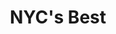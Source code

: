 ---
layout: case
order_number: 3
name: nycbest
title: NYC's Best
description: Redefining the pet adoption process
tagline: "Redefining the pet adoption process&nbsp;&nbsp;&nbsp;&nbsp;&nbsp;&nbsp;&nbsp;"
button: Responsive Web App
backLink: /cases/nonna
nextPage:
  title: Reciplay
  link: /cases/reciplay
banner:
  deliverable: Responsive website
  roles:
    - Concept
    - Research
    - Visuals
    - Interaction
  duration: Dec - Feb 2023
  tool: Adobe XD
overview:
  problem: "Finding our new furry best friend and family member is one of the biggest decisions we make in our lives, yet existing pet adoption sites often fail to reflect that reality. Whether you’re experienced or a first-time pet parent, you likely have your own, unique criteria that you’re looking for. So, **why is it so difficult to browse pet adoption sites?**"
  examples:
    - image: example1.png
      caption: Layout of existing pet adoption site
      rounded: true
  list: true
  solution:
    title: Redesigning the adoption flow
    description:
      - paragraph: My pain points with cluttered, overwhelming pet adoption sites led me to to design a responsive website for a local pet adoption organization. Let’s call it NYC’s Best, a no-kill animal shelter with three locations in New York City. They are dedicated to rescuing, rehabilitating, and finding forever homes for homeless and abandoned cats, dogs, and rabbits.
      - paragraph: “We’d like to help our patrons through the pet-finding process by **providing search options that mirror their own criteria.**”
        quote: true
      - paragraph: To stand out in the market, I aimed to design a user-friendly, responsive website that features **clear navigation** and **an efficient search and adoption process**. Above all, I wanted it to be a positive experience that reflects the *excitement* of starting a new chapter in your life.
research:
  description:
    - I began with secondary research on what criteria potential adopters use to search for a new pet. I learned that the criteria used varies between cat adopters and dog adopters. **Personality and behavior ranked highest for cat adopters**, while **dog adopters prioritized physical characteristics**, such as breed.
    - Of the eight individuals I interviewed, I found that **meeting the pet in person was the ultimate deciding factor**, even for those who had already had their heart set on that specific pet prior to coming to the shelter.
    - "I created two personas based on these findings: **the dog adopter** and **cat adopter**."
  personas:
    - title: The Dog Adopter
      age: 28
      job: Dental Hygienist
      image: portrait1.png
      description:
        - Niamh is a dental hygienist at a clinic in Detroit. She’s finally reached a place in her life where she feels more settled, with a stable job and relationship. She’s always wanted to adopt a dog but wanted to wait until she felt ready.
        - Now she’s committed to finding a dog and has a few breeds in mind but the searching process has frustrated her due to unfilterable listings and unclear adoption processes.
    - title: The Cat Adopter
      age: 21
      job: College Senior
      image: portrait2.png
      description:
        - Winston is a senior in college living in Seattle. He’s interested in adopting a cat as a first-time pet parent.
        - He’s not sure what characteristics to base his search on with the limited filters and vague personality descriptions on existing sites. He’d rather save time by going to the shelters themselves if it weren’t for unclear adoption processes.
  challenges:
    description: "I reframed the insights from the research as improvement opportunities for the NYC’s Best site:"
    list:
        - "Users want **descriptive filters** that reflect their own criteria."
        - "Users want a **simple adoption process** that saves them time."
  competitive_analysis:
    summary:
        - After gaining an understanding of the user needs and context, I wanted to evaluate how existing animal shelters approached solving these user problems.
        - I selected **two direct competitors** among local animal shelters, along with **two indirect competitors** that offer services for pet owners.
    competitors:
        - competitor1.png
        - competitor2.png
        - competitor3.png
        - competitor4.png
    analysis: 
        - I rated each on aspects like desktop website experience, features, user flow, navigation, brand identity, and descriptiveness. **App or mobile website experience, accessibility, and user flow each received at least two ‘Needs work’ ratings**. Half of the competitors’ sites weren’t optimized for mobile or assistive technologies, preventing key information from being accessible at all. In addition, important information like adoptable cats or service availability was difficult to find on the site itself, involving multiple clicks and scrolling, or hidden until registration.
  insight: "**Users need a fully responsive, assistive-technology friendly site with easy access to key information.**"
ideation:
  summary: Using **How Might We questions**, I brainstormed different approaches to rethinking the pet adoption flow.
  title: "How might we..."
  tables: 
    - title: Amp up the good?
      image: ideation_figure1.png
      list: 
        - Quiz to be matched with pets
        - Pet spotlights for those at shelter longest
        - Online scheduling to meet
        - Dating-app-like pet profiles
    - title: Change the status quo?
      image: ideation_figure2.png
      list: 
        - 1-2-3 step adoption process
        - Choose filters on homepage that matter most to you
        - Randomize results/profiles
        - Foster for a night
    - title: Break the POV into pieces?
      image: ideation_figure3.png
      list: 
        - Digestible pet profiles (map w/ shelter location)
        - Standardized profile sections
        - Share profile with shelter to be matched
        - Processing status on pet profile
  after:
    - description: "I then sketched out eight of these ideas using the **Crazy Eights exercise** to visualize how they would work:"
    - image: ideation_after1.png
      description: Next, I sketched out four different iterations of the homepage, with a focus on avoiding a text-heavy screen for a quicker browsing experience. I also added some of my ideas from the above exercises, like **pet profile spotlights** and a **1-2-3 step adoption process**.
    - image: ideation_after2.png
      description: For the refined version (on the right), I prioritized a **quick and easy way to search pet profiles** using filters like location and pet type to help users save time.
sitemap:
  - summary: "**Difficulty with website navigation** was a primary pain point for users, so I aimed to make the information architecture **simple and intuitive**. I created the sitemap with the common structure used by existing animal shelters in mind."
    image: sitemap.png
wireframes:
  - summary: The first iteration of wireframes included features generated during the ideation exercises–**a search bar, 3-step breakdown of the adoption process, pet spotlights**. I included multiple ways to enter the adoption flow on the homepage through search, pet categories, and the top navigation bar.
    image: wireframe.png
  - image: wireframe1.png
  - summary: "For the second iteration, I switched up the layout to make each section more **visually engaging, digestible, and concise**. I prioritized keeping pet spotlights above the fold because they feature the top criteria for both cat and dog adopters: personality and physical characteristics. I also got rid of the profile carousels categorized by personality in favor of displaying all profiles, supplemented by descriptive filters, to serve the needs of both cat and dog adopters."
    image: wireframe2.png
testing:
  notes:
    - I conducted an **unmoderated usability study** with five participants to evaluate the low-fidelity prototype and **discover what specific challenges users face in the navigation and pet adoption process**.
    - Three of the five participants were current cat or dog parents, while the remaining two didn’t have pets but had previously considered the possibility of adopting.
  image: test.gif
  linear: true
  tests:
    - View adoptable pet profiles.
    - Select a cat profile.
    - Apply to adopt the cat.
    - Schedule an appointment to meet them.
solution:
  images: 
    - image: design.png
      shadow: true
    - image: design2.png
      shadow: true
    - image: design3.png
      full: true
  examples:
    - title: User Flow
      before: The usability study uncovered some aspects of the user flow that weren’t as intuitive as I had imagined. Firstly, the low-fidelity prototype featured an overlay previewing the profile for quick browsing, but users expressed confusion about not being directly taken to the profile from the listings page. Secondly, users were confused about whether to apply to adopt or schedule the meet-and-greet first from the pet profile page.
      images:
        - row:
          - image: solution1_1.png
            caption: First lo-fi iteration
        - row:
          - image: solution1_2.png
            caption: First hi-fi iteration
        - row:
          - image: solution1_3.png
            caption: Final design - 3-step adoption breakdown on homepage
        - row:
          - image: solution1_4.png
            caption: Final design - Pet profile
      after: For the final designs, I reworked the 3-step adoption process to make the user flow more straightforward. Since users would’ve liked to meet the pet before investing time in the adoption application, I added a feature I had thought of during the ideation stage–a quiz that matches you with pets that fit your criteria. Users can then schedule a meet-and-greet with any or all of the matches and fill out an adoption application in person or on the site.
    - title: Adoption Application
      before: The overall feedback about the adoption application was that it was too long and involved too much scrolling. Users pointed out that there should be a way to select whether certain sections were applicable or not because it lengthened the application considerably.
      images:
        - row:
          - image: solution2_1.png
            caption: First lo-fi iteration
        - row:
          - image: solution2_2.png
            caption: Third hi-fi iteration
        - row:
          - image: solution2_3.png
            caption: Final design - Adoption application
      after: To address these pain points, I modeled the adoption application after the pet matching quiz, capping it at ten questions. I kept only the essential open-response questions and added 2-5 response options for all other questions to make the filling out process more efficient and engaging. I also moved some of the questions from the adoption application to the pet matching quiz to account for contextual information needed to match users with the right pets. The user profile would then save this information, eliminating the need to ask the same questions twice.
final_designs:
  sidebar: true
  designs:
    - details:
      - detail: Task 1
        info: Take quiz to be matched with pets
      - detail: Feature
        info: 1-2-3 step adoption adoption process, pet matching quiz
      - detail: Rationale
        info: Both the user research and usability study revealed a need for a simple, straightforward user flow. From the homepage, users are directed to take a 10-question quiz that gauges their criteria and matches them with pets.
      image: design1.gif
      rounded: true
      column: true
    - details:
      - detail: Task 2
        info: View profile(s) and schedule meet-and-greet
      - detail: Feature
        info: Dating app-style profiles, online meet-and-greet scheduling
      - detail: Rationale
        info: Once users have created an account to view their matches, their information is saved and they can schedule a meet-and-greet in under two minutes. My user research also highlighted a preference for information that reflects their own criteria so each pet profile includes descriptive tags and Hinge-style prompts.
      image: design2.gif
      rounded: true
      column: true
    - details:
      - detail: Task 3
        info: Apply to adopt a pet
      - detail: Feature
        info: 10-question adoption application
      - detail: Rationale
        info: The usability study uncovered a need to rework the adoption process and redesign the application to decrease drop-off. After meeting their matches, users can then decide to apply to adopt either in-person or online. The adoption application mirrors the format of the pet matching quiz, with a few response options and minimal scrolling.
      image: design3.gif
      rounded: true
      column: true
takeaways:
    summary: This was my second portfolio project in the Google UX Design certificate program, as well as my first experience designing with Adobe XD. Designing for bigger screen sizes for the first time felt very daunting initially, but I learned to appreciate the blank real estate and the value of white space.
    lessons:
      - lesson: Research
        learning: I learned the importance of backing my designs with data from my research and the usability study. I felt a bit stuck when I first designed the application flow so the feedback from the usability study was essential in informing my approach for the next iteration of designs.
      - lesson: Design Sprint
        learning: I learned that defining what is and isn’t within the project scope is an essential aspect of designing under time constraints. Unlike the first portfolio project for the Google UX Design course, multiple steps of the design process were outlined in a week’s work. This structure gave me some experience tackling weekly design sprints.
    next_steps:
      - Conduct a third usability study to evaluate whether the pain points users experienced have been effectively addressed
      - Conduct more user research to determine any new areas of need, such as customer reviews and pickup/delivery feedback
---
